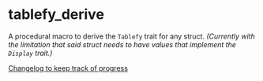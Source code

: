 # tablefy_derive

A procedural macro to derive the `Tablefy` trait for any struct.
_(Currently with the limitation that said struct needs to have values that implement the `Display` trait.)_

[Changelog to keep track of progress](CHANGELOG.md)